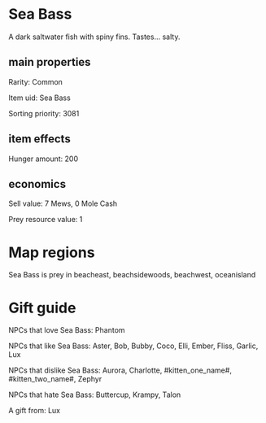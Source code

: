 # Sea Bass

A dark saltwater fish with spiny fins. Tastes... salty.

## main properties

Rarity: Common

Item uid: Sea Bass

Sorting priority: 3081

## item effects

Hunger amount: 200

## economics

Sell value: 7 Mews, 0 Mole Cash

Prey resource value: 1

# Map regions

Sea Bass is prey in beacheast, beachsidewoods, beachwest, oceanisland

# Gift guide

NPCs that love Sea Bass: Phantom

NPCs that like Sea Bass: Aster, Bob, Bubby, Coco, Elli, Ember, Fliss, Garlic, Lux

NPCs that dislike Sea Bass: Aurora, Charlotte, #kitten_one_name#, #kitten_two_name#, Zephyr

NPCs that hate Sea Bass: Buttercup, Krampy, Talon

A gift from: Lux